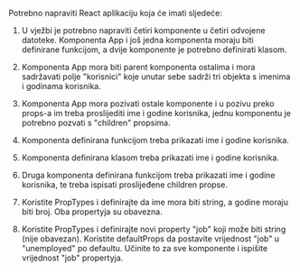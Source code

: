 Potrebno napraviti React aplikaciju koja će imati sljedeće:

1. U vježbi je potrebno napraviti četiri komponente u četiri odvojene datoteke. Komponenta App i još jedna komponenta moraju biti definirane funkcijom, a dvije komponente je potrebno definirati klasom.

2. Komponenta App mora biti parent komponenta ostalima i mora sadržavati polje "korisnici" koje unutar sebe sadrži tri objekta s imenima i godinama korisnika.

3. Komponenta App mora pozivati ostale komponente i u pozivu preko props-a im treba proslijediti ime i godine korisnika, jednu komponentu je potrebno pozvati s "children" propsima.

4. Komponenta definirana funkcijom treba prikazati ime i godine korisnika.

5. Komponenta definirana klasom treba prikazati ime i godine korisnika.

6. Druga komponenta definirana funkcijom treba prikazati ime i godine korisnika, te treba ispisati proslijeđene children propse.

7. Koristite PropTypes i definirajte da ime mora biti string, a godine moraju biti broj. Oba propertyja su obavezna.

8. Koristite PropTypes i definirajte novi property "job" koji može biti string (nije obavezan). Koristite defaultProps da postavite vrijednost "job" u "unemployed" po defaultu. Učinite to za sve komponente i ispišite vrijednost "job" propertyja.
